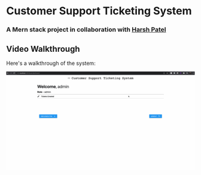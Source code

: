 # Customer Support Ticketing System 

### A Mern stack project in collaboration with [Harsh Patel](https://www.linkedin.com/in/harshpatel55/)

## Video Walkthrough

Here's a walkthrough of the system:

<img src='walkthrough.gif' title='Video Walkthrough' width='' alt='Video Walkthrough' />
